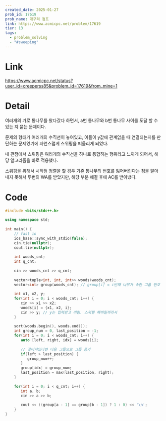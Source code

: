 ```yaml
---
created_date: 2025-01-27
prob_id: 17619
prob_name: 개구리 점프
link: https://www.acmicpc.net/problem/17619
tier: 13
tags:
  - problem_solving
  - "#sweeping"
---
```

# Link
https://www.acmicpc.net/status?user_id=creeperss85&problem_id=17619&from_mine=1

# Detail
여러개의 가로 통나무를 왔다갔다 하면서, a번 통나무와 b번 통나무 사이를 도달 할 수 있는 지 묻는 문제이다.

문제의 형태가 여러개의 수직선이 놓여있고, 이들이 y값에 관계없을 때 연결되는지를 판단하는 문제였기에 자연스럽게 스위핑을 떠올리게 되었다.

내 관점에서 스위핑은 여러개의 수직선을 하나로 통합하는 행위라고 느끼게 되어서, 해당 알고리즘을 바로 적용했다.

스위핑을 위해서 시작점 정렬을 할 경우 기존 통나무의 번호를 잃어버린다는 점을 알아내지 못해서 두번의 WA를 받았지만, 해당 부분 해결 후에 AC를 받아냈다.

# Code
```cpp
#include <bits/stdc++.h>  
  
using namespace std;  
  
int main() {  
    // fast io  
    ios_base::sync_with_stdio(false);  
    cin.tie(nullptr);  
    cout.tie(nullptr);  
  
    int woods_cnt;  
    int q_cnt;  
  
    cin >> woods_cnt >> q_cnt;  
  
    vector<tuple<int, int, int>> woods(woods_cnt);  
    vector<int> group(woods_cnt); // group[i] = i번째 나무가 속한 그룹 번호  
  
    int x1, x2, y;  
    for(int i = 0; i < woods_cnt; i++) {  
       cin >> x1 >> x2;  
       woods[i] = {x1, x2, i};  
       cin >> y; // y는 입력받고 버림. 스위핑 해버릴꺼라서  
    }  
  
    sort(woods.begin(), woods.end());  
    int group_num = 0, last_position = -1;  
    for(int i = 0; i < woods_cnt; i++) {  
       auto [left, right, idx] = woods[i];  
  
       // 끊어져있다면 다음 그룹으로 그룹 증가  
       if(left > last_position) {  
          group_num++;  
       }  
       group[idx] = group_num;  
       last_position = max(last_position, right);  
    }  
  
    for(int i = 0; i < q_cnt; i++) {  
       int a, b;  
       cin >> a >> b;  
  
       cout << ((group[a - 1] == group[b - 1]) ? 1 : 0) << '\n';  
    }  
}
```